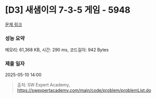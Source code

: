 # [D3] 새샘이의 7-3-5 게임 - 5948 

[문제 링크](https://swexpertacademy.com/main/code/problem/problemDetail.do?contestProbId=AWZ2IErKCwUDFAUQ) 

### 성능 요약

메모리: 61,368 KB, 시간: 290 ms, 코드길이: 942 Bytes

### 제출 일자

2025-05-10 14:00



> 출처: SW Expert Academy, https://swexpertacademy.com/main/code/problem/problemList.do